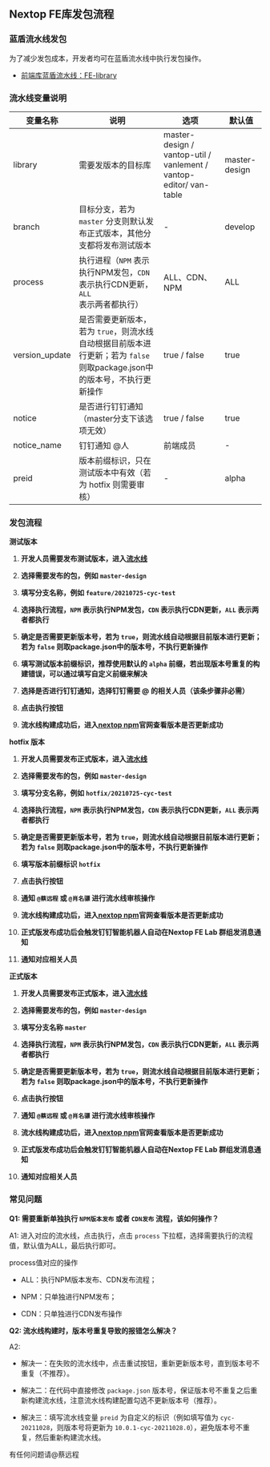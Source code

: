 ## Nextop FE库发包流程

### 蓝盾流水线发包

为了减少发包成本，开发者均可在蓝盾流水线中执行发包操作。

- [前端库蓝盾流水线：FE-library ](http://devops.ops.nextop.cc/console/pipeline/nextop-saas/p-8b80a4c5670a44a79bec7738bc577f2a/history)

### 流水线变量说明
| 变量名称 | 说明               | 选项 | 默认值 |
| -------- | ------------------ | ---- | ---- |
| library  | 需要发版本的目标库 | master-design / vantop-util / vanlement / vantop-editor/ van-table | master-design |
| branch  | 目标分支，若为 `master` 分支则默认发布正式版本，其他分支都将发布测试版本 | - | develop |
| process  | 执行进程（`NPM` 表示执行NPM发包，`CDN` 表示执行CDN更新，`ALL` 表示两者都执行） | ALL、CDN、NPM | ALL |
| version_update | 是否需要更新版本，若为 `true`，则流水线自动根据目前版本进行更新；若为 `false` 则取package.json中的版本号，不执行更新操作 | true / false | true |
| notice | 是否进行钉钉通知（master分支下该选项无效）| true / false | true |
| notice_name | 钉钉通知 @人 | 前端成员 | - |
| preid | 版本前缀标识，只在测试版本中有效（若为 hotfix 则需要审核） | - | alpha |

### 发包流程
**测试版本**

1. **开发人员需要发布测试版本，进入[流水线](http://devops.ops.nextop.cc/console/pipeline/nextop-saas/p-8b80a4c5670a44a79bec7738bc577f2a/history)**

2. **选择需要发布的包，例如 `master-design`**
3. **填写分支名称，例如 `feature/20210725-cyc-test`**
4. **选择执行流程，`NPM` 表示执行NPM发包，`CDN` 表示执行CDN更新，`ALL` 表示两者都执行**
5. **确定是否需要更新版本号，若为 `true`，则流水线自动根据目前版本进行更新；若为 `false` 则取package.json中的版本号，不执行更新操作**
6. **填写测试版本前缀标识，推荐使用默认的 `alpha` 前缀，若出现版本号重复的构建错误，可以通过填写自定义前缀来解决**
7. **选择是否进行钉钉通知，选择钉钉需要 @ 的相关人员（该条步骤非必需）**
8. **点击执行按钮**
9. **流水线构建成功后，进入[nextop npm](http://npm.nextop.cc/)官网查看版本是否更新成功**

**hotfix 版本**

1. **开发人员需要发布正式版本，进入[流水线](http://devops.ops.nextop.cc/console/pipeline/nextop-saas/p-8b80a4c5670a44a79bec7738bc577f2a/history)**

2. **选择需要发布的包，例如 `master-design`**
3. **填写分支名称，例如 `hotfix/20210725-cyc-test`**
4. **选择执行流程，`NPM` 表示执行NPM发包，`CDN` 表示执行CDN更新，`ALL` 表示两者都执行**
5. **确定是否需要更新版本号，若为 `true`，则流水线自动根据目前版本进行更新；若为 `false` 则取package.json中的版本号，不执行更新操作**
6. **填写版本前缀标识 `hotfix`**
7. **点击执行按钮**
8. **通知 `@蔡远程` 或 `@肖名骠` 进行流水线审核操作**
9. **流水线构建成功后，进入[nextop npm](http://npm.nextop.cc/)官网查看版本是否更新成功**
10. **正式版发布成功后会触发钉钉智能机器人自动在Nextop FE Lab 群组发消息通知**
11. **通知对应相关人员**

**正式版本**

1. **开发人员需要发布正式版本，进入[流水线](http://devops.ops.nextop.cc/console/pipeline/nextop-saas/p-8b80a4c5670a44a79bec7738bc577f2a/history)**

2. **选择需要发布的包，例如 `master-design`**
3. **填写分支名称 `master`**
4. **选择执行流程，`NPM` 表示执行NPM发包，`CDN` 表示执行CDN更新，`ALL` 表示两者都执行**
5. **确定是否需要更新版本号，若为 `true`，则流水线自动根据目前版本进行更新；若为 `false` 则取package.json中的版本号，不执行更新操作**
6. **点击执行按钮**
7. **通知 `@蔡远程` 或 `@肖名骠` 进行流水线审核操作**
8. **流水线构建成功后，进入[nextop npm](http://npm.nextop.cc/)官网查看版本是否更新成功**
9. **正式版发布成功后会触发钉钉智能机器人自动在Nextop FE Lab 群组发消息通知**
10. **通知对应相关人员**

### 常见问题
**Q1: 需要重新单独执行 `NPM版本发布` 或者 `CDN发布` 流程，该如何操作？**

A1: 进入对应的流水线，点击执行，点击 `process` 下拉框，选择需要执行的流程值，默认值为ALL，最后执行即可。

process值对应的操作

- ALL：执行NPM版本发布、CDN发布流程；

- NPM：只单独进行NPM发布；

- CDN：只单独进行CDN发布操作

**Q2: 流水线构建时，版本号重复导致的报错怎么解决？**

A2: 
- 解决一：在失败的流水线中，点击重试按钮，重新更新版本号，直到版本号不重复（不推荐）。

- 解决二：在代码中直接修改 `package.json` 版本号，保证版本号不重复之后重新构建流水线，注意流水线构建配置勾选不更新版本号（推荐）。

- 解决三：填写流水线变量 `preid` 为自定义的标识（例如填写值为 `cyc-20211028`，则版本号将更新为 `10.0.1-cyc-20211028.0`），避免版本号不重复，然后重新构建流水线。



有任何问题请@蔡远程